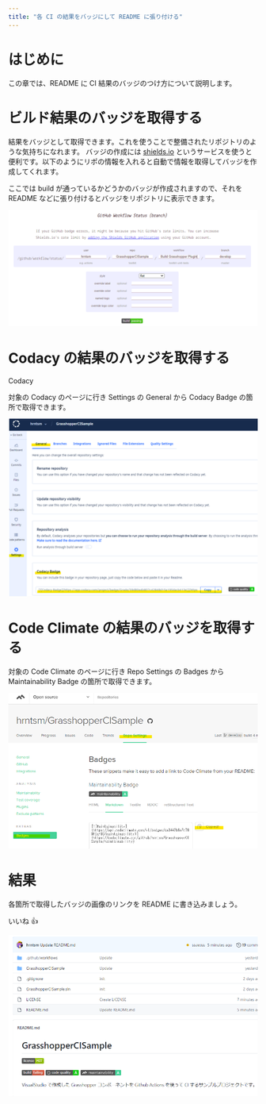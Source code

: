 ```yaml
---
title: "各 CI の結果をバッジにして README に張り付ける"
---
```


# はじめに

この章では、README に CI 結果のバッジのつけ方について説明します。

# ビルド結果のバッジを取得する

結果をバッジとして取得できます。これを使うことで整備されたリポジトリのような気持ちになれます。
バッジの作成には [shields.io](https://shields.io/category/build) というサービスを使うと便利です。以下のようにリポの情報を入れると自動で情報を取得してバッジを作成してくれます。

ここでは build が通っているかどうかのバッジが作成されますので、それを README などに張り付けるとバッジをリポジトリに表示できます。

![](https://github.com/hrntsm/zenn_articles/blob/master/image/Shields.io.png?raw=true)

# Codacy の結果のバッジを取得する

Codacy

対象の Codacy のページに行き Settings の General から Codacy Badge の箇所で取得できます。

![](https://github.com/hrntsm/zenn_articles/blob/master/books/grasshopper-ci/image/CodacyBatch.png?raw=true)

# Code Climate の結果のバッジを取得する

対象の Code Climate のページに行き Repo Settings の Badges から Maintainability Badge の箇所で取得できます。

![](https://github.com/hrntsm/zenn_articles/blob/master/books/grasshopper-ci/image/ClimateBadge.png?raw=true)

# 結果

各箇所で取得したバッジの画像のリンクを README に書き込みましょう。

いいね 👍

![](https://github.com/hrntsm/zenn_articles/blob/master/books/grasshopper-ci/image/README.png?raw=true)
